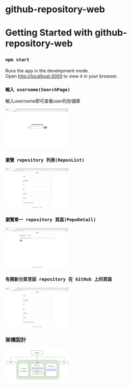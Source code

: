 # github-repository-web

# Getting Started with github-repository-web

### `npm start`

Runs the app in the development mode.\
Open [http://localhost:3000](http://localhost:3000) to view it in your browser.


### `輸入 username(SearchPage)`

輸入username即可查看user的存儲庫

<img src="https://github.com/C107165108/github-repository-web/blob/pic/src/pic/SearchPage.png" width="200" alt="輸入username"/>


### `瀏覽 repository 列表(ReposList)`

<img src="https://github.com/C107165108/github-repository-web/blob/pic/src/pic/ReposList.png" width="200" alt="瀏覽github-repository"/>

### `瀏覽單一 repository 頁面(PepoDetail)`

<img src="https://github.com/C107165108/github-repository-web/blob/pic/src/pic/PepoDetail.png" width="200" alt="瀏覽github-repository"/>

### `有開新分頁至該 repository 在 GitHub 上的頁面`

<img src="https://github.com/C107165108/github-repository-web/blob/pic/src/pic/ReposList.png" width="200" alt="瀏覽github-repository"/>

### 架構設計

<img src="https://github.com/C107165108/github-repository-web/blob/pic/src/pic/%E6%9E%B6%E6%A7%8B.png" width="200" alt="瀏覽github-repository"/>

